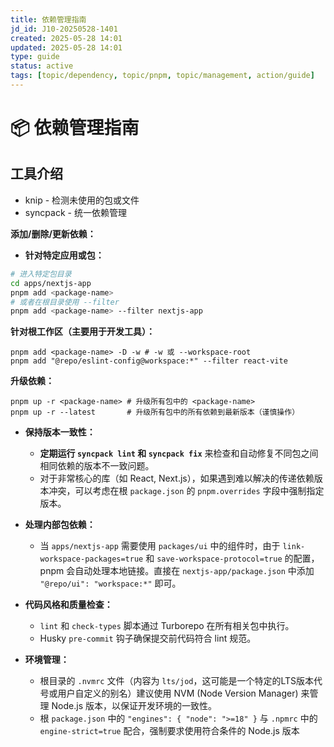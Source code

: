 ```yaml
---
title: 依赖管理指南
jd_id: J10-20250528-1401
created: 2025-05-28 14:01
updated: 2025-05-28 14:01
type: guide
status: active
tags: [topic/dependency, topic/pnpm, topic/management, action/guide]
---
```


# 📦 依赖管理指南

## 工具介绍

- knip - 检测未使用的包或文件
- syncpack - 统一依赖管理

**添加/删除/更新依赖：**

- **针对特定应用或包：**

```bash
# 进入特定包目录
cd apps/nextjs-app
pnpm add <package-name>
# 或者在根目录使用 --filter
pnpm add <package-name> --filter nextjs-app
```

**针对根工作区（主要用于开发工具）：**

```
pnpm add <package-name> -D -w # -w 或 --workspace-root
pnpm add "@repo/eslint-config@workspace:*" --filter react-vite
```

**升级依赖：**

```
pnpm up -r <package-name> # 升级所有包中的 <package-name>
pnpm up -r --latest       # 升级所有包中的所有依赖到最新版本（谨慎操作）
```

- **保持版本一致性：**
    
    - **定期运行 `syncpack lint` 和 `syncpack fix`** 来检查和自动修复不同包之间相同依赖的版本不一致问题。
    - 对于非常核心的库（如 React, Next.js），如果遇到难以解决的传递依赖版本冲突，可以考虑在根 `package.json` 的 `pnpm.overrides` 字段中强制指定版本。
- **处理内部包依赖：**
    
    - 当 `apps/nextjs-app` 需要使用 `packages/ui` 中的组件时，由于 `link-workspace-packages=true` 和 `save-workspace-protocol=true` 的配置，pnpm 会自动处理本地链接。直接在 `nextjs-app/package.json` 中添加 `"@repo/ui": "workspace:*"` 即可。
- **代码风格和质量检查：**
    
    - `lint` 和 `check-types` 脚本通过 Turborepo 在所有相关包中执行。
    - Husky `pre-commit` 钩子确保提交前代码符合 lint 规范。
- **环境管理：**
    
    - 根目录的 `.nvmrc` 文件（内容为 `lts/jod`，这可能是一个特定的LTS版本代号或用户自定义的别名）建议使用 NVM (Node Version Manager) 来管理 Node.js 版本，以保证开发环境的一致性。
    - 根 `package.json` 中的 `"engines": { "node": ">=18" }` 与 `.npmrc` 中的 `engine-strict=true` 配合，强制要求使用符合条件的 Node.js 版本